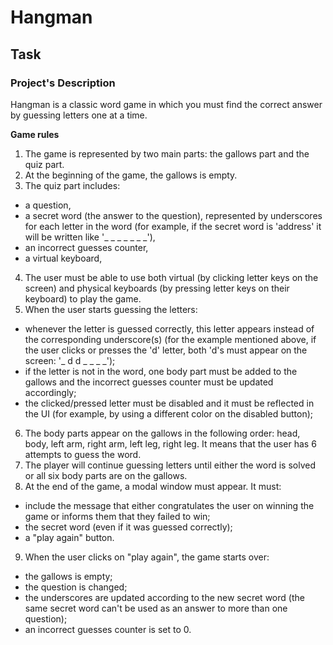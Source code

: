 # Hangman
## Task
### Project's Description
Hangman is a classic word game in which you must find the correct answer by guessing letters one at a time.

**Game rules**
1. The game is represented by two main parts: the gallows part and the quiz part.
2. At the beginning of the game, the gallows is empty.
3. The quiz part includes:
- a question,
- a secret word (the answer to the question), represented by underscores for each letter in the word (for example, if the secret word is 'address' it will be written like '_ _ _ _ _ _ _'),
- an incorrect guesses counter,
- a virtual keyboard,
4. The user must be able to use both virtual (by clicking letter keys on the screen) and physical keyboards (by pressing letter keys on their keyboard) to play the game.
5. When the user starts guessing the letters:
- whenever the letter is guessed correctly, this letter appears instead of the corresponding underscore(s) (for the example mentioned above, if the user clicks or presses the 'd' letter, both 'd's must appear on the screen: '_ d d _ _ _ _');
- if the letter is not in the word, one body part must be added to the gallows and the incorrect guesses counter must be updated accordingly;
- the clicked/pressed letter must be disabled and it must be reflected in the UI (for example, by using a different color on the disabled button);
6. The body parts appear on the gallows in the following order: head, body, left arm, right arm, left leg, right leg. It means that the user has 6 attempts to guess the word.
7. The player will continue guessing letters until either the word is solved or all six body parts are on the gallows.
8. At the end of the game, a modal window must appear. It must:
- include the message that either congratulates the user on winning the game or informs them that they failed to win;
- the secret word (even if it was guessed correctly);
- a "play again" button.
9. When the user clicks on "play again", the game starts over:
- the gallows is empty;
- the question is changed;
- the underscores are updated according to the new secret word (the same secret word can't be used as an answer to more than one question);
- an incorrect guesses counter is set to 0.
